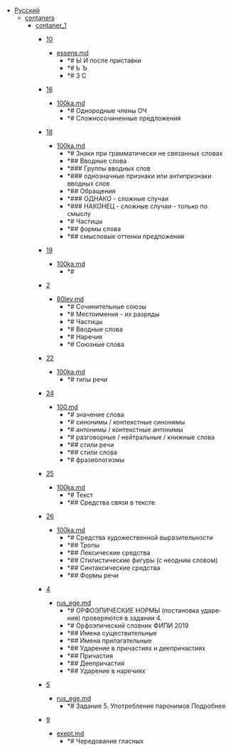 - <a href = "E:\Node_projects\Node_Way\NBase\_Md\_Index\__Arch\_EGE\Русский\cat.Русский\dir.Русский.md">Русский</a>
    - <a href = "E:\Node_projects\Node_Way\NBase\_Md\_Index\__Arch\_EGE\Русский\contaners\cat.contaners\dir.contaners.md">contaners</a>
        - <a href = "E:\Node_projects\Node_Way\NBase\_Md\_Index\__Arch\_EGE\Русский\contaners\contaner_1\cat.contaner_1\dir.contaner_1.md">contaner_1</a>
            - <a href = "E:\Node_projects\Node_Way\NBase\_Md\_Index\__Arch\_EGE\Русский\contaners\contaner_1\10\cat.10\dir.10.md">10</a>
                - <a href = "E:\Node_projects\Node_Way\NBase\_Md\_Index\__Arch\_EGE\Русский\contaners\contaner_1\10\essens.md">essens.md</a>
                    - *# Ы И после приставки
                    - *# Ь Ъ
                    - *# З С
            
            - <a href = "E:\Node_projects\Node_Way\NBase\_Md\_Index\__Arch\_EGE\Русский\contaners\contaner_1\16\cat.16\dir.16.md">16</a>
                - <a href = "E:\Node_projects\Node_Way\NBase\_Md\_Index\__Arch\_EGE\Русский\contaners\contaner_1\16\100ka.md">100ka.md</a>
                    - *# Однородные члены ОЧ
                    - *# Сложносочиненные предложения
            
            - <a href = "E:\Node_projects\Node_Way\NBase\_Md\_Index\__Arch\_EGE\Русский\contaners\contaner_1\18\cat.18\dir.18.md">18</a>
                - <a href = "E:\Node_projects\Node_Way\NBase\_Md\_Index\__Arch\_EGE\Русский\contaners\contaner_1\18\100ka.md">100ka.md</a>
                    - *# Знаки при грамматически не связанных словах
                    - *## Вводные слова
                    - *### Группы вводных слов
                    - *### однозначные признаки или антипризнаки вводных слов
                    - *## Обращения
                    - *### ОДНАКО - сложные случаи
                    - *### НАКОНЕЦ - сложные случаи - только по смыслу
                    - *# Частицы
                    - *## формы слова 
                    - *## смысловые оттенки предложения 
            
            - <a href = "E:\Node_projects\Node_Way\NBase\_Md\_Index\__Arch\_EGE\Русский\contaners\contaner_1\19\cat.19\dir.19.md">19</a>
                - <a href = "E:\Node_projects\Node_Way\NBase\_Md\_Index\__Arch\_EGE\Русский\contaners\contaner_1\19\100ka.md">100ka.md</a>
                    - *# 
            
            - <a href = "E:\Node_projects\Node_Way\NBase\_Md\_Index\__Arch\_EGE\Русский\contaners\contaner_1\2\cat.2\dir.2.md">2</a>
                - <a href = "E:\Node_projects\Node_Way\NBase\_Md\_Index\__Arch\_EGE\Русский\contaners\contaner_1\2\80lev.md">80lev.md</a>
                    - *# Сочинительные союзы
                    - *# Местоимения - их разряды
                    - *# Частицы
                    - *# Вводные слова
                    - *# Наречия
                    - *# Союзные слова
            
            - <a href = "E:\Node_projects\Node_Way\NBase\_Md\_Index\__Arch\_EGE\Русский\contaners\contaner_1\22\cat.22\dir.22.md">22</a>
                - <a href = "E:\Node_projects\Node_Way\NBase\_Md\_Index\__Arch\_EGE\Русский\contaners\contaner_1\22\100ka.md">100ka.md</a>
                    - *# типы речи
            
            - <a href = "E:\Node_projects\Node_Way\NBase\_Md\_Index\__Arch\_EGE\Русский\contaners\contaner_1\24\cat.24\dir.24.md">24</a>
                - <a href = "E:\Node_projects\Node_Way\NBase\_Md\_Index\__Arch\_EGE\Русский\contaners\contaner_1\24\100.md">100.md</a>
                    - *# значение слова
                    - *# синонимы / контекстные синонимы
                    - *# антонимы / контекстные антонимы
                    - *# разговорные / нейтральные / книжные слова
                    - *## стили речи
                    - *## стили слова
                    - *# фразеологизмы
            
            - <a href = "E:\Node_projects\Node_Way\NBase\_Md\_Index\__Arch\_EGE\Русский\contaners\contaner_1\25\cat.25\dir.25.md">25</a>
                - <a href = "E:\Node_projects\Node_Way\NBase\_Md\_Index\__Arch\_EGE\Русский\contaners\contaner_1\25\100ka.md">100ka.md</a>
                    - *# Текст
                    - *## Средства связи в тексте
            
            - <a href = "E:\Node_projects\Node_Way\NBase\_Md\_Index\__Arch\_EGE\Русский\contaners\contaner_1\26\cat.26\dir.26.md">26</a>
                - <a href = "E:\Node_projects\Node_Way\NBase\_Md\_Index\__Arch\_EGE\Русский\contaners\contaner_1\26\100ka.md">100ka.md</a>
                    - *# Средства художественной выразительности
                    - *## Тропы
                    - *## Лексические средства
                    - *## Стилистические фигуры (с неодним словом)
                    - *## Синтаксические средства
                    - *## Формы речи
            
            - <a href = "E:\Node_projects\Node_Way\NBase\_Md\_Index\__Arch\_EGE\Русский\contaners\contaner_1\4\cat.4\dir.4.md">4</a>
                - <a href = "E:\Node_projects\Node_Way\NBase\_Md\_Index\__Arch\_EGE\Русский\contaners\contaner_1\4\rus_ege.md">rus_ege.md</a>
                    - *# ОР­ФО­ЭПИ­ЧЕ­СКИЕ НОРМЫ (по­ста­нов­ка уда­ре­ния) про­ве­ря­ют­ся в за­да­нии 4.
                    - *# Ор­фо­эпи­че­ский слов­ник ФИПИ 2019
                    - *## Имена су­ще­стви­тель­ные
                    - *## Имена при­ла­га­тель­ные
                    - *## Уда­ре­ние в при­ча­сти­ях и де­е­при­ча­сти­ях
                    - *## При­ча­стия
                    - *## Де­е­при­ча­стия
                    - *## Уда­ре­ние в на­ре­чи­ях
            
            - <a href = "E:\Node_projects\Node_Way\NBase\_Md\_Index\__Arch\_EGE\Русский\contaners\contaner_1\5\cat.5\dir.5.md">5</a>
                - <a href = "E:\Node_projects\Node_Way\NBase\_Md\_Index\__Arch\_EGE\Русский\contaners\contaner_1\5\rus_ege.md">rus_ege.md</a>
                    - *#  Задание 5. Употребление паронимов Подробнее
            
            - <a href = "E:\Node_projects\Node_Way\NBase\_Md\_Index\__Arch\_EGE\Русский\contaners\contaner_1\9\cat.9\dir.9.md">9</a>
                - <a href = "E:\Node_projects\Node_Way\NBase\_Md\_Index\__Arch\_EGE\Русский\contaners\contaner_1\9\exept.md">exept.md</a>
                    - *# Чередование гласных
            
        
    
